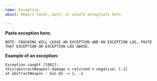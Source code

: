 ```yaml
---
name: Exception
about: Report fatal, warn, or unsafe exceptions here.

---
```


**Paste exception here:**


`NOTE: CRASHING WILL LEAVE AN EXCEPTION AND AN EXCEPTION LOG, PASTE THAT EXCEPTION OR EXCEPTION LOG ABOVE.`

**Example of an exception:**
```
Exception caught [1002]:
this(abstractWeapon).damage n returned n negative: [-1]
at abstractWeapon : Gun @n -= 1, -1
```
